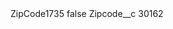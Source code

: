 <?xml version="1.0" encoding="UTF-8"?>
<CustomMetadata xmlns="http://soap.sforce.com/2006/04/metadata" xmlns:xsi="http://www.w3.org/2001/XMLSchema-instance" xmlns:xsd="http://www.w3.org/2001/XMLSchema">
    <label>ZipCode1735</label>
    <protected>false</protected>
    <values>
        <field>Zipcode__c</field>
        <value xsi:type="xsd:string">30162</value>
    </values>
</CustomMetadata>
